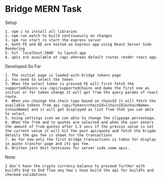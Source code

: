 # Bridge MERN Task



Setup

    1. npm i to install all libraries
    2. npm run watch to build continuously on changes
    3. npm run start ro start the express server
    4. both FE and BE are hosted as express app using React Server Side Rendering
    5. hit `localhost:3000` to launch app
    6. apis are available at /api whereas default routes render react app.


Developed So Far

    1. The initial page is loaded with bridge tokens page
    2. You need to select the token
    3. When the select token is pressed FE will first fetch the supportedChains via /api/supportedChains and make the first one as initial or for token change it will get from the query params of react route.
    4. When you chainge the chain type based on chainId it will fetch the available tokens from api /api/tokens>chainId={chainID}&chainName={chainName} and it will get displayed as list from that you can able to select.
    5. Using settings icon we can able to change the slippage percentage.
    6. When the from and to quotes are selected and when the user enters the amount of from quotes after 1.5 secs if the previos value is not the current value it will hit the post api/quote and fetch the brigde details the gas fee is shown for the transactions
    7. As for now only the first bridge transactions is taken for display in quote transfer page and its gas fee.
    8. Written jest Unit testcases for server side some apis.


Note:

    I don't have the crypto currency balance to proceed further with buildTx End to End flow any how i have build the api for buildTx and checked validations
